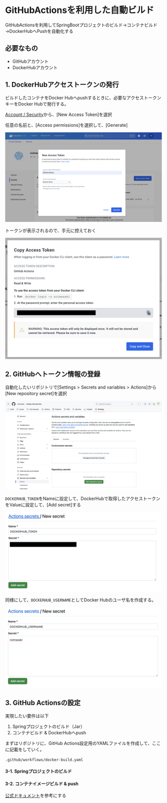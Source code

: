 # GitHubActionsを利用した自動ビルド

GitHubActionsを利用してSpringBootプロジェクトのビルド→コンテナビルド→DockerHubへPushを自動化する

## 必要なもの
- GitHubアカウント
- DockerHubアカウント

## 1. DockerHubアクセストークンの発行
ビルドしたコンテナをDocker Hubへpushするときに、必要なアクセストークンキーをDocker Hubで発行する。

[Account / Security](https://hub.docker.com/settings/security)から、[New Access Token]を選択

任意の名前と、[Access permissions]を選択して、[Generate]

![Generate Access Token](_static/GitHubAction_DockerPush/Generate_Access_Token.png)

トークンが表示されるので、手元に控えておく

![AccessToken](_static/GitHubAction_DockerPush/AccessToken.png)




## 2. GitHubへトークン情報の登録
自動化したいリポジトリで[Settings > Secrets and variables > Actions]から[New repository secret]を選択

![NewRepositorySecret](_static/GitHubAction_DockerPush/NewRepositorySecret.png)

`DOCKERHUB_TOKEN`をNameに設定して、DockerHubで取得したアクセストークンをValueに設定して、[Add secret]する

![AddSecret](_static/GitHubAction_DockerPush/AddSecret.png)

同様にして、`DOCKERHUB_USERNAME`としてDocker Hubのユーザ名を作成する。

![AddSecret2](_static/GitHubAction_DockerPush/AddSecret2.png)

## 3. GitHub Actionsの設定
実現したい要件は以下
1. Springプロジェクトのビルド（Jar）
2. コンテナビルド & DockerHubへpush

まずはリポジトリに、GitHub Actions設定用のYAMLファイルを作成して、ここに記載をしていく。

`.github/workflows/docker-build.yaml`

#### 3-1. Springプロジェクトのビルド

#### 3-2. コンテナイメージビルド & push
[公式ドキュメント](https://github.com/marketplace/actions/build-and-push-docker-images)を参考にする


